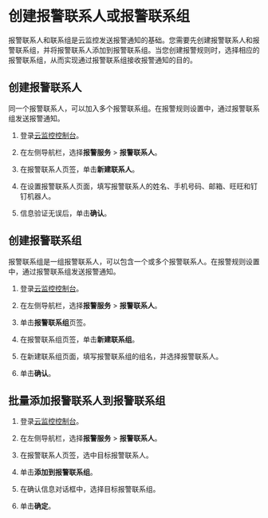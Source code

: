 # 创建报警联系人或报警联系组

报警联系人和联系组是云监控发送报警通知的基础。您需要先创建报警联系人和报警联系组，并将报警联系人添加到报警联系组。当您创建报警规则时，选择相应的报警联系组，从而实现通过报警联系组接收报警通知的目的。

## 创建报警联系人

同一个报警联系人，可以加入多个报警联系组。在报警规则设置中，通过报警联系组发送报警通知。

1.  登录[云监控控制台](https://cloudmonitor.console.aliyun.com)。

2.  在左侧导航栏，选择**报警服务** \> **报警联系人**。

3.  在报警联系人页签，单击**新建联系人**。

4.  在设置报警联系人页面，填写报警联系人的姓名、手机号码、邮箱、旺旺和钉钉机器人。

5.  信息验证无误后，单击**确认**。


## 创建报警联系组

报警联系组是一组报警联系人，可以包含一个或多个报警联系人。在报警规则设置中，通过报警联系组发送报警通知。

1.  登录[云监控控制台](https://cloudmonitor.console.aliyun.com)。

2.  在左侧导航栏，选择**报警服务** \> **报警联系人**。

3.  单击**报警联系组**页签。

4.  在报警联系组页签，单击**新建联系组**。

5.  在新建联系组页面，填写报警联系组的组名，并选择报警联系人。

6.  单击**确认**。


## 批量添加报警联系人到报警联系组

1.  登录[云监控控制台](https://cloudmonitor.console.aliyun.com)。

2.  在左侧导航栏，选择**报警服务** \> **报警联系人**。

3.  在报警联系人页签，选中目标报警联系人。

4.  单击**添加到报警联系组**。

5.  在确认信息对话框中，选择目标报警联系组。

6.  单击**确定**。


